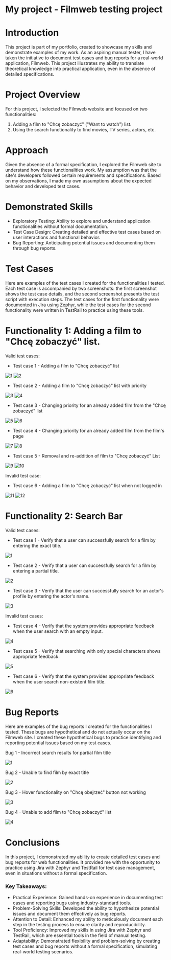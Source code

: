 # My project - Filmweb testing project
# Introduction
This project is part of my portfolio, created to showcase my skills and demonstrate examples of my work. As an aspiring manual tester, I have taken the initiative to document test cases and bug reports for a real-world application, Filmweb. This project illustrates my ability to translate theoretical knowledge into practical application, even in the absence of detailed specifications.
# Project Overview
For this project, I selected the Filmweb website and focused on two functionalities:
1. Adding a film to "Chcę zobaczyć" ("Want to watch") list.
2. Using the search functionality to find movies, TV series, actors, etc.
# Approach 
Given the absence of a formal specification, I explored the Filmweb site to understand how these functionalities work. My assumption was that the site's developers followed certain requirements and specifications. Based on my observations, I made my own assumptions about the expected behavior and developed test cases.
# Demonstrated Skills
* Exploratory Testing: Ability to explore and understand application functionalities without formal documentation.
* Test Case Design: Creating detailed and effective test cases based on user interactions and functional behavior.
* Bug Reporting: Anticipating potential issues and documenting them through bug reports.
# Test Cases 
Here are examples of the test cases I created for the functionalities I tested. Each test case is accompanied by two screenshots: the first screenshot shows the test case details, and the second screenshot presents the test script with execution steps. The test cases for the first functionality were documented in Jira using Zephyr, while the test cases for the second functionality were written in TestRail to practice using these tools.
# Functionality 1: Adding a film to "Chcę zobaczyć" list.
Valid test cases:
* Test case 1 - Adding a film to "Chcę zobaczyć" list

![1](https://github.com/weronikaczernal/portfolio/assets/170974453/6735e15a-8ea7-4327-a324-f1c9da610664)
![2](https://github.com/weronikaczernal/portfolio/assets/170974453/6e88990c-b49d-4223-888d-526b9881a281)

* Test case 2 - Adding a film to "Chcę zobaczyć" list with priority

![3](https://github.com/weronikaczernal/portfolio/assets/170974453/499fdd59-76c8-4f36-80a5-aff0f152a987)
![4](https://github.com/weronikaczernal/portfolio/assets/170974453/6dc96dee-5f33-497d-9710-a33d52ad78e3)

* Test case 3 - Changing priority for an already added film from the "Chcę zobaczyć" list

![5](https://github.com/weronikaczernal/portfolio/assets/170974453/dce4af19-15cb-40f2-b4d4-dd5591f463fd)
![6](https://github.com/weronikaczernal/portfolio/assets/170974453/29d40ec9-e169-4af8-990a-b945b8c14c65)

* Test case 4 - Changing priority for an already added film from the film's page

![7](https://github.com/weronikaczernal/portfolio/assets/170974453/aea3ccb2-4bc1-4405-9d44-f1a71fd85b87)
![8](https://github.com/weronikaczernal/portfolio/assets/170974453/c2e46d47-ad9c-4fa0-bd81-46b8cbffb61e)

* Test case 5 - Removal and re-addition of film to "Chcę zobaczyć" List

![9](https://github.com/weronikaczernal/portfolio/assets/170974453/52bc29b2-5d7f-4751-86b5-e1660119a834)
![10](https://github.com/weronikaczernal/portfolio/assets/170974453/704b98fc-e21c-49b5-89cc-292b56a90fec)

Invalid test case:
* Test case 6 - Adding a film to "Chcę zobaczyć" list when not logged in

![11](https://github.com/weronikaczernal/portfolio/assets/170974453/75015ef3-996c-47b4-b098-f30a4dd66708)
![12](https://github.com/weronikaczernal/portfolio/assets/170974453/49294f05-fe98-49bf-bb63-01fd5c4dd8e6)

# Functionality 2: Search Bar 
Valid test cases: 
* Test case 1 - Verify that a user can successfully search for a film by entering the exact title.

![1](https://github.com/weronikaczernal/portfolio/assets/170974453/9120affa-82c2-448c-8ab1-5030e45dda03)

* Test case 2 - Verify that a user can successfully search for a film by entering a partial title.

![2](https://github.com/weronikaczernal/portfolio/assets/170974453/0b896c6d-c7e2-452b-9db8-bccf2da472ba)

* Test case 3 - Verify that the user can successfully search for an actor's profile by entering the actor's name.

![3](https://github.com/weronikaczernal/portfolio/assets/170974453/0f61dd70-59ec-408e-a273-ea454767f53e)

Invalid test cases:
* Test case 4 - Verify that the system provides appropriate feedback when the user search with an empty input.

![4](https://github.com/weronikaczernal/portfolio/assets/170974453/587bc598-78cc-4674-9a63-856b49a1982b)

* Test case 5 - Verify that searching with only special characters shows appropriate feedback.

![5](https://github.com/weronikaczernal/portfolio/assets/170974453/dbd9c518-86a8-4597-b93d-2847f18c0ffc)

* Test case 6 - Verify that the system provides appropriate feedback when the user search non-existent film title.

![6](https://github.com/weronikaczernal/portfolio/assets/170974453/8f5227c6-24ff-46dc-a21f-e555477e6f57)

# Bug Reports
Here are examples of the bug reports I created for the functionalities I tested.  These bugs are hypothetical and do not actually occur on the Filmweb site. I created these hypothetical bugs to practice identifying and reporting potential issues based on my test cases.

Bug 1 - Incorrect search results for partial film title

![1](https://github.com/weronikaczernal/portfolio/assets/170974453/0b455b74-7898-4bae-8f6f-a871765f967b)

Bug 2 - Unable to find film by exact title

![2](https://github.com/weronikaczernal/portfolio/assets/170974453/a84c4e14-430a-47e0-956c-6fe3ec17ddcc)

Bug 3 - Hover functionality on "Chcę obejrzeć" button not working

![3](https://github.com/weronikaczernal/portfolio/assets/170974453/e23018d6-97f0-4e6a-999a-419844920497)

Bug 4 - Unable to add film to "Chcę zobaczyć" list

![4](https://github.com/weronikaczernal/portfolio/assets/170974453/116639a6-c333-49f8-8c28-b13a132a8354)

# Conclusions
In this project, I demonstrated my ability to create detailed test cases and bug reports for web functionalities. It provided me with the opportunity to practice using Jira with Zephyr and TestRail for test case management, even in situations without a formal specification.

### Key Takeaways:
* Practical Experience: Gained hands-on experience in documenting test cases and reporting bugs using industry-standard tools.
* Problem-Solving Skills: Developed the ability to hypothesize potential issues and document them effectively as bug reports.
* Attention to Detail: Enhanced my ability to meticulously document each step in the testing process to ensure clarity and reproducibility.
* Tool Proficiency: Improved my skills in using Jira with Zephyr and TestRail, which are essential tools in the field of manual testing.
* Adaptability: Demonstrated flexibility and problem-solving by creating test cases and bug reports without a formal specification, simulating real-world testing scenarios.











